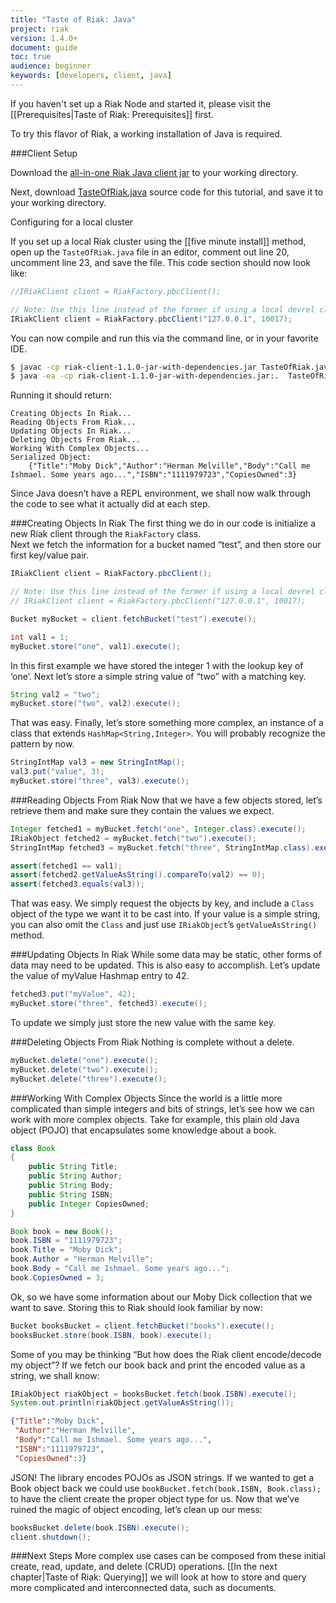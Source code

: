 ```yaml
---
title: "Taste of Riak: Java"
project: riak
version: 1.4.0+
document: guide
toc: true
audience: beginner
keywords: [developers, client, java]
---
```


If you haven't set up a Riak Node and started it, please visit the [[Prerequisites|Taste of Riak: Prerequisites]] first.

To try this flavor of Riak, a working installation of Java is required. 

###Client Setup


Download the [all-in-one Riak Java client jar](http://riak-java-client.s3.amazonaws.com/riak-client-1.1.4-jar-with-dependencies.jar) to your working directory. 

Next, download [TasteOfRiak.java](https://github.com/basho/basho_docs/raw/master/source/data/TasteOfRiak.java) source code for this tutorial, and save it to your working directory.

<div class="note">
<div class="title">Configuring for a local cluster</div>

If you set up a local Riak cluster using the [[five minute install]] method, open up the `TasteOfRiak.java` file in an editor, comment out line 20, uncomment line 23, and save the file.  This code section should now look like:

```java
//IRiakClient client = RiakFactory.pbcClient();

// Note: Use this line instead of the former if using a local devrel cluster
IRiakClient client = RiakFactory.pbcClient("127.0.0.1", 10017);
```

</div>

You can now compile and run this via the command line, or in your favorite IDE.

```bash
$ javac -cp riak-client-1.1.0-jar-with-dependencies.jar TasteOfRiak.java
$ java -ea -cp riak-client-1.1.0-jar-with-dependencies.jar:.  TasteOfRiak
```

Running it should return:

```text
Creating Objects In Riak...
Reading Objects From Riak...
Updating Objects In Riak...
Deleting Objects From Riak...
Working With Complex Objects...
Serialized Object:
	{"Title":"Moby Dick","Author":"Herman Melville","Body":"Call me Ishmael. Some years ago...","ISBN":"1111979723","CopiesOwned":3}
```

Since Java doesn’t have a REPL environment, we shall now walk through the code to see what it actually did at each step.  

###Creating Objects In Riak
The first thing we do in our code is initialize a new Riak client through the `RiakFactory` class.  
Next we fetch the information for a bucket named “test”, and then store our first key/value pair.

```java
IRiakClient client = RiakFactory.pbcClient();

// Note: Use this line instead of the former if using a local devrel cluster
// IRiakClient client = RiakFactory.pbcClient("127.0.0.1", 10017);

Bucket myBucket = client.fetchBucket("test").execute();

int val1 = 1;
myBucket.store("one", val1).execute();
```

In this first example we have stored the integer 1 with the lookup key of ‘one’.  Next let’s store a simple string value of “two” with a matching key.

```java
String val2 = "two";
myBucket.store("two", val2).execute();
```

That was easy.  Finally, let’s store something more complex, an instance of a class that extends `HashMap<String,Integer>`.
You will probably recognize the pattern by now.

```java
StringIntMap val3 = new StringIntMap();
val3.put("value", 3);  
myBucket.store("three", val3).execute();
```

###Reading Objects From Riak
Now that we have a few objects stored, let’s retrieve them and make sure they contain the values we expect.

```java
Integer fetched1 = myBucket.fetch("one", Integer.class).execute();
IRiakObject fetched2 = myBucket.fetch("two").execute();
StringIntMap fetched3 = myBucket.fetch("three", StringIntMap.class).execute();

assert(fetched1 == val1);
assert(fetched2.getValueAsString().compareTo(val2) == 0);
assert(fetched3.equals(val3));
```

That was easy.  We simply request the objects by key, and include a `Class` object of the type we want it to be cast into. If your value is a simple string, you can also omit the `Class` and just use `IRiakObject`’s `getValueAsString()` method.  

###Updating Objects In Riak
While some data may be static, other forms of data may need to be updated.  This is also easy to accomplish.  Let’s update the value of myValue Hashmap entry to 42.

```java
fetched3.put("myValue", 42);
myBucket.store("three", fetched3).execute();
```

To update we simply just store the new value with the same key.

###Deleting Objects From Riak
Nothing is complete without a delete.

```java
myBucket.delete("one").execute();
myBucket.delete("two").execute();
myBucket.delete("three").execute();
```

###Working With Complex Objects
Since the world is a little more complicated than simple integers and bits of strings, let’s see how we can work with more complex objects.  Take for example, this plain old Java object (POJO) that encapsulates some knowledge about a book.

```java
class Book
{
    public String Title;
    public String Author;
    public String Body;
    public String ISBN;
    public Integer CopiesOwned;
}

Book book = new Book();
book.ISBN = "1111979723";
book.Title = "Moby Dick";
book.Author = "Herman Melville";
book.Body = "Call me Ishmael. Some years ago...";
book.CopiesOwned = 3;
```

Ok, so we have some information about our Moby Dick collection that we want to save.  Storing this to Riak should look familiar by now:

```java
Bucket booksBucket = client.fetchBucket("books").execute();
booksBucket.store(book.ISBN, book).execute();
```

Some of you may be thinking “But how does the Riak client encode/decode my object”?  If we fetch our book back and print the encoded value as a string, we shall know:

```java
IRiakObject riakObject = booksBucket.fetch(book.ISBN).execute();
System.out.println(riakObject.getValueAsString());
```

```json
{"Title":"Moby Dick",
 "Author":"Herman Melville",
 "Body":"Call me Ishmael. Some years ago...",
 "ISBN":"1111979723",
 "CopiesOwned":3}
```

JSON! The library encodes POJOs as JSON strings.  If we wanted to get a Book object back we could use `bookBucket.fetch(book.ISBN, Book.class);` to have the client create the proper object type for us. 
Now that we’ve ruined the magic of object encoding, let’s clean up our mess:

```java
booksBucket.delete(book.ISBN).execute();
client.shutdown();
```

###Next Steps
More complex use cases can be composed from these initial create, read, update, and delete (CRUD) operations. [[In the next chapter|Taste of Riak: Querying]] we will look at how to store and query more complicated and interconnected data, such as documents.  




